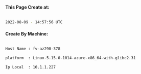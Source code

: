 
   
#### This Page Create at:

```bash

2022-08-09 - 14:57:56 UTC

```

#### Create By Machine:

```bash

Host Name : fv-az290-378

platform  : Linux-5.15.0-1014-azure-x86_64-with-glibc2.31

Ip Local  : 10.1.1.227

```

